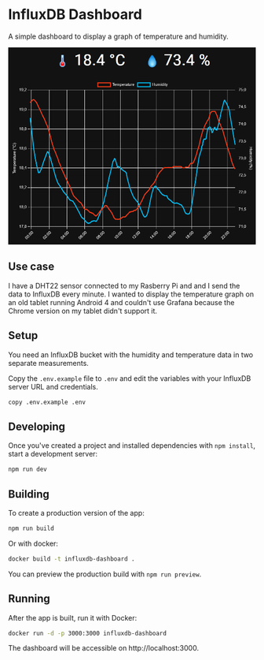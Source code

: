 # InfluxDB Dashboard

A simple dashboard to display a graph of temperature and humidity.

<img src="src/lib/images/dashboard.png" style="height:400px">

## Use case

I have a DHT22 sensor connected to my Rasberry Pi and and I send the data to InfluxDB every minute.
I wanted to display the temperature graph on an old tablet running Android 4 and couldn't use Grafana
because the Chrome version on my tablet didn't support it.

## Setup

You need an InfluxDB bucket with the humidity and temperature data in two separate measurements.

Copy the `.env.example` file to `.env` and edit the variables with your InfluxDB server URL and credentials.

```sh
copy .env.example .env
```

## Developing

Once you've created a project and installed dependencies with `npm install`, start a development server:

```sh
npm run dev
```

## Building

To create a production version of the app:

```sh
npm run build
```

Or with docker:

```sh
docker build -t influxdb-dashboard .
```

You can preview the production build with `npm run preview`.

## Running

After the app is built, run it with Docker:

```sh
docker run -d -p 3000:3000 influxdb-dashboard
```

The dashboard will be accessible on http://localhost:3000.

